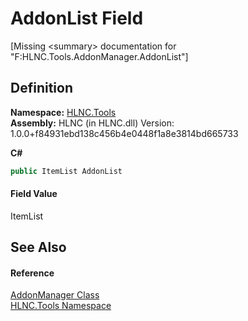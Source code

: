 # AddonList Field


\[Missing &lt;summary&gt; documentation for "F:HLNC.Tools.AddonManager.AddonList"\]



## Definition
**Namespace:** <a href="N_HLNC_Tools">HLNC.Tools</a>  
**Assembly:** HLNC (in HLNC.dll) Version: 1.0.0+f84931ebd138c456b4e0448f1a8e3814bd665733

**C#**
``` C#
public ItemList AddonList
```



#### Field Value
ItemList

## See Also


#### Reference
<a href="T_HLNC_Tools_AddonManager">AddonManager Class</a>  
<a href="N_HLNC_Tools">HLNC.Tools Namespace</a>  
